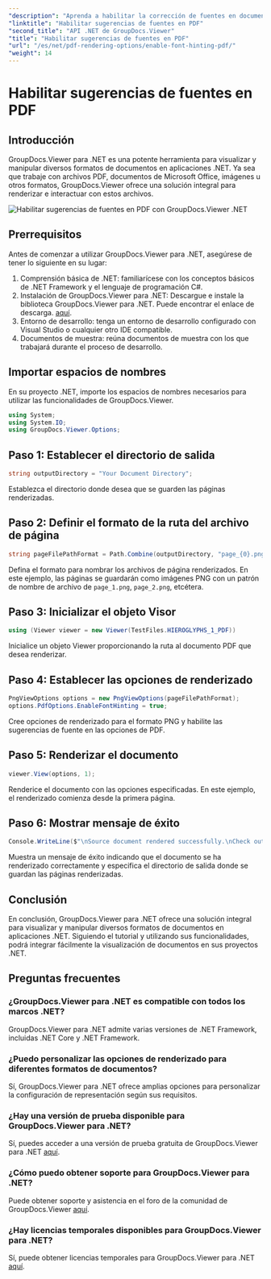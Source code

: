 ```yaml
---
"description": "Aprenda a habilitar la corrección de fuentes en documentos PDF con GroupDocs.Viewer para .NET. Siga nuestro tutorial paso a paso para una integración perfecta."
"linktitle": "Habilitar sugerencias de fuentes en PDF"
"second_title": "API .NET de GroupDocs.Viewer"
"title": "Habilitar sugerencias de fuentes en PDF"
"url": "/es/net/pdf-rendering-options/enable-font-hinting-pdf/"
"weight": 14
---
```


# Habilitar sugerencias de fuentes en PDF

## Introducción
GroupDocs.Viewer para .NET es una potente herramienta para visualizar y manipular diversos formatos de documentos en aplicaciones .NET. Ya sea que trabaje con archivos PDF, documentos de Microsoft Office, imágenes u otros formatos, GroupDocs.Viewer ofrece una solución integral para renderizar e interactuar con estos archivos.

![Habilitar sugerencias de fuentes en PDF con GroupDocs.Viewer .NET](/viewer/pdf-rendering-options/enable-font-hinting-in-pdf.png)

## Prerrequisitos
Antes de comenzar a utilizar GroupDocs.Viewer para .NET, asegúrese de tener lo siguiente en su lugar:
1. Comprensión básica de .NET: familiarícese con los conceptos básicos de .NET Framework y el lenguaje de programación C#.
2. Instalación de GroupDocs.Viewer para .NET: Descargue e instale la biblioteca GroupDocs.Viewer para .NET. Puede encontrar el enlace de descarga. [aquí](https://releases.groupdocs.com/viewer/net/).
3. Entorno de desarrollo: tenga un entorno de desarrollo configurado con Visual Studio o cualquier otro IDE compatible.
4. Documentos de muestra: reúna documentos de muestra con los que trabajará durante el proceso de desarrollo.

## Importar espacios de nombres
En su proyecto .NET, importe los espacios de nombres necesarios para utilizar las funcionalidades de GroupDocs.Viewer.

```csharp
using System;
using System.IO;
using GroupDocs.Viewer.Options;
```
## Paso 1: Establecer el directorio de salida
```csharp
string outputDirectory = "Your Document Directory";
```
Establezca el directorio donde desea que se guarden las páginas renderizadas.
## Paso 2: Definir el formato de la ruta del archivo de página
```csharp
string pageFilePathFormat = Path.Combine(outputDirectory, "page_{0}.png");
```
Defina el formato para nombrar los archivos de página renderizados. En este ejemplo, las páginas se guardarán como imágenes PNG con un patrón de nombre de archivo de `page_1.png`, `page_2.png`, etcétera.
## Paso 3: Inicializar el objeto Visor
```csharp
using (Viewer viewer = new Viewer(TestFiles.HIEROGLYPHS_1_PDF))
```
Inicialice un objeto Viewer proporcionando la ruta al documento PDF que desea renderizar.
## Paso 4: Establecer las opciones de renderizado
```csharp
PngViewOptions options = new PngViewOptions(pageFilePathFormat);
options.PdfOptions.EnableFontHinting = true;
```
Cree opciones de renderizado para el formato PNG y habilite las sugerencias de fuente en las opciones de PDF.
## Paso 5: Renderizar el documento
```csharp
viewer.View(options, 1);
```
Renderice el documento con las opciones especificadas. En este ejemplo, el renderizado comienza desde la primera página.
## Paso 6: Mostrar mensaje de éxito
```csharp
Console.WriteLine($"\nSource document rendered successfully.\nCheck output in {outputDirectory}.");
```
Muestra un mensaje de éxito indicando que el documento se ha renderizado correctamente y especifica el directorio de salida donde se guardan las páginas renderizadas.

## Conclusión
En conclusión, GroupDocs.Viewer para .NET ofrece una solución integral para visualizar y manipular diversos formatos de documentos en aplicaciones .NET. Siguiendo el tutorial y utilizando sus funcionalidades, podrá integrar fácilmente la visualización de documentos en sus proyectos .NET.
## Preguntas frecuentes
### ¿GroupDocs.Viewer para .NET es compatible con todos los marcos .NET?
GroupDocs.Viewer para .NET admite varias versiones de .NET Framework, incluidas .NET Core y .NET Framework.
### ¿Puedo personalizar las opciones de renderizado para diferentes formatos de documentos?
Sí, GroupDocs.Viewer para .NET ofrece amplias opciones para personalizar la configuración de representación según sus requisitos.
### ¿Hay una versión de prueba disponible para GroupDocs.Viewer para .NET?
Sí, puedes acceder a una versión de prueba gratuita de GroupDocs.Viewer para .NET [aquí](https://releases.groupdocs.com/).
### ¿Cómo puedo obtener soporte para GroupDocs.Viewer para .NET?
Puede obtener soporte y asistencia en el foro de la comunidad de GroupDocs.Viewer [aquí](https://forum.groupdocs.com/c/viewer/9).
### ¿Hay licencias temporales disponibles para GroupDocs.Viewer para .NET?
Sí, puede obtener licencias temporales para GroupDocs.Viewer para .NET [aquí](https://purchase.groupdocs.com/temporary-license/).